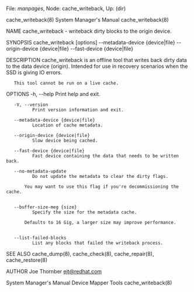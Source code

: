 File: *manpages*,  Node: cache_writeback,  Up: (dir)

cache_writeback(8)          System Manager's Manual         cache_writeback(8)



NAME
       cache_writeback - writeback dirty blocks to the origin device.

SYNOPSIS
       cache_writeback [options] --metadata-device {device|file} --origin-device {device|file} --fast-device {device|file}

DESCRIPTION
       cache_writeback  is  an offline tool that writes back dirty data to the
       data device (origin). Intended for use in recovery scenarios  when  the
       SSD is giving IO errors.

       This tool cannot be run on a live cache.

OPTIONS
       -h, --help
              Print help and exit.

       -V, --version
              Print version information and exit.

       --metadata-device {device|file}
              Location of cache metadata.

       --origin-device {device|file}
              Slow device being cached.

       --fast-device {device|file}
              Fast device containing the data that needs to be written back.

       --no-metadata-update
              Do not update the metadata to clear the dirty flags.

           You may want to use this flag if you're decommissioning the cache.


       --buffer-size-meg {size}
              Specify the size for the metadata cache.

           Defaults to 16 Gig, a larger size may improve performance.


       --list-failed-blocks
              List any blocks that failed the writeback process.

SEE ALSO
       cache_dump(8), cache_check(8), cache_repair(8), cache_restore(8)

AUTHOR
       Joe Thornber <ejt@redhat.com>



System Manager's Manual       Device Mapper Tools           cache_writeback(8)
